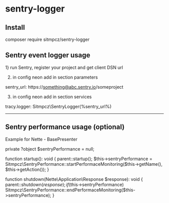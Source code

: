 # sentry-logger

Install
--------
composer require sitmpcz/sentry-logger

Sentry event logger usage
--------
1} run Sentry, register your project and get client DSN url 

2) in config neon add in section parameters

sentry_url: https://something@abc.sentry.io/someproject

3) in config neon add in section services

tracy.logger: Sitmpcz\SentryLogger(%sentry_url%)

--------------------------------------------------------------
Sentry performance usage (optional)
--------

Example for Nette - BasePresenter

private ?object $sentryPerformance = null;

function startup(): void
{
  parent::startup();
  $this->sentryPerformance = Sitmpcz\SentryPerformance::startPerformaceMonitoring($this->getName(), $this->getAction());
}

function shutdown(Nette\Application\Response $response): void
{
  parent::shutdown($response);
  if ($this->sentryPerformance) Sitmpcz\SentryPerformance::endPerformaceMonitoring($this->sentryPerformance);
}

